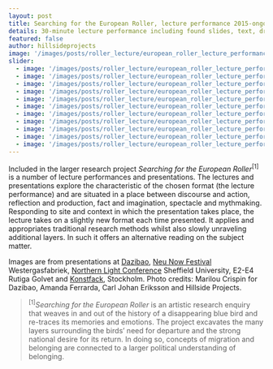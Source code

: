 ```yaml
---
layout: post
title: Searching for the European Roller, lecture performance 2015-ongoing
details: 30-minute lecture performance including found slides, text, drawing, risographs, bird bones, map, video, text, music, speakers, microphone and sound.
featured: false
author: hillsideprojects
image: '/images/posts/roller_lecture/european_roller_lecture_performance_05.jpg'
slider:
  - image: '/images/posts/roller_lecture/european_roller_lecture_performance_01.jpg'
  - image: '/images/posts/roller_lecture/european_roller_lecture_performance_02.jpg'
  - image: '/images/posts/roller_lecture/european_roller_lecture_performance_03.jpg'
  - image: '/images/posts/roller_lecture/european_roller_lecture_performance_04.jpg'
  - image: '/images/posts/roller_lecture/european_roller_lecture_performance_05.jpg'
  - image: '/images/posts/roller_lecture/european_roller_lecture_performance_06.jpg'
  - image: '/images/posts/roller_lecture/european_roller_lecture_performance_07.jpg'
  - image: '/images/posts/roller_lecture/european_roller_lecture_performance_08.jpg'
  - image: '/images/posts/roller_lecture/european_roller_lecture_performance_09.jpg'
  - image: '/images/posts/roller_lecture/european_roller_lecture_performance_10.jpg'
  - image: '/images/posts/roller_lecture/european_roller_lecture_performance_11.jpg'
---
```


Included in the larger research project _Searching for the European Roller_<sup>[1]</sup> is a number of lecture performances and presentations. The lectures and presentations explore the characteristic of the chosen format (the lecture performance) and are situated in a place between discourse and action, reflection and production, fact and imagination, spectacle and mythmaking. Responding to site and context in which the presentation takes place, the lecture takes on a slightly new format each time presented. It applies and appropriates traditional research methods whilst also slowly unraveling additional layers. In such it offers an alternative reading on the subject matter.

Images are from presentations at <a href="https://dazibao.art/" target="blank">Dazibao</a>, <a href="http://www.neunow.eu/" target="blank">Neu Now Festival</a> Westergasfabriek, <a href="https://northernlight2016.wordpress.com/" target="blank">Northern Light Conference</a> Sheffield University, E2-E4 Rutiga Golvet and <a href="https://www.konstfack.se/en/" target="blank">Konstfack</a>, Stockholm.
Photo credits: Marilou Crispin for Dazibao, Amanda Ferrarda, Carl Johan Eriksson and Hillside Projects.

> <sup>[1]</sup>_Searching for the European Roller_ is an artistic research enquiry that weaves in and out of the history of a disappearing blue bird and re-traces its memories and emotions. The project excavates the many layers surrounding the birds’ need for departure and the strong national desire for its return. In doing so, concepts of migration and belonging are connected to a larger political understanding of belonging.
